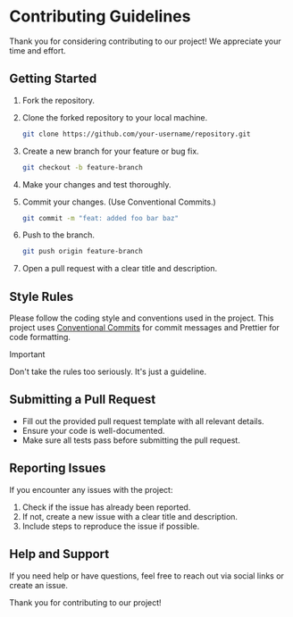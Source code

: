 # Contributing Guidelines

Thank you for considering contributing to our project! We appreciate your time and effort.

## Getting Started

1. Fork the repository.

2. Clone the forked repository to your local machine.

   ```bash
   git clone https://github.com/your-username/repository.git
   ```

3. Create a new branch for your feature or bug fix.

   ```bash
   git checkout -b feature-branch
   ```

4. Make your changes and test thoroughly.

5. Commit your changes. (Use Conventional Commits.)

   ```bash
   git commit -m "feat: added foo bar baz"
   ```

6. Push to the branch.

   ```bash
   git push origin feature-branch
   ```

7. Open a pull request with a clear title and description.

## Style Rules

Please follow the coding style and conventions used in the project. This project uses [Conventional Commits](https://conventionalcommits.org) for commit messages and Prettier for code formatting.

> [!IMPORTANT]  
> Don't take the rules too seriously. It's just a guideline.

## Submitting a Pull Request

- Fill out the provided pull request template with all relevant details.
- Ensure your code is well-documented.
- Make sure all tests pass before submitting the pull request.

## Reporting Issues

If you encounter any issues with the project:

1. Check if the issue has already been reported.
2. If not, create a new issue with a clear title and description.
3. Include steps to reproduce the issue if possible.

## Help and Support

If you need help or have questions, feel free to reach out via social links or create an issue.

Thank you for contributing to our project!
